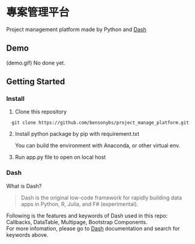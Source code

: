 # 專案管理平台
Project management platform made by Python and [Dash](https://dash.plotly.com/)
## Demo
(demo.gif) No done yet.
## Getting Started
### Install 
1. Clone this repository
```
  git clone https://github.com/bensonybs/project_manage_platform.git
```
2. Install python package by pip with requirement.txt
   
   You can build the environment with Anaconda, or other virtual env.
3. Run app.py file to open on local host
 
### Dash
What is Dash?
> Dash is the original low-code framework for rapidly building data apps in Python, R, Julia, and F# (experimental).

Following is the features and keywords of Dash used in this repo:   
Callbacks, DataTable, Multipage, Bootstrap Components.  
For more infomation, please go to [Dash](https://dash.plotly.com/) documentation and search for keywords above.
